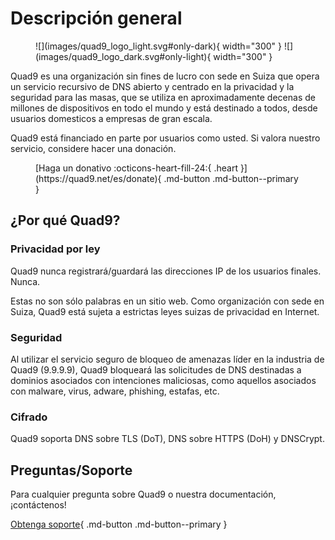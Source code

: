 # Descripción general

<figure markdown>
  ![](images/quad9_logo_light.svg#only-dark){ width="300" }
  ![](images/quad9_logo_dark.svg#only-light){ width="300" }
</figure>
Quad9 es una organización sin fines de lucro con sede en Suiza que opera un servicio recursivo de DNS abierto y centrado en la privacidad y la seguridad para las masas, que se utiliza en aproximadamente decenas de millones de dispositivos en todo el mundo y está destinado a todos, desde usuarios domesticos a empresas de gran escala.

Quad9 está financiado en parte por usuarios como usted. Si valora nuestro servicio, considere hacer una donación.
<figure markdown>
  [Haga un donativo :octicons-heart-fill-24:{ .heart }](https://quad9.net/es/donate){ .md-button .md-button--primary }
</figure>

## ¿Por qué Quad9?

### Privacidad por ley

Quad9 nunca registrará/guardará las direcciones IP de los usuarios finales. Nunca.

Estas no son sólo palabras en un sitio web. Como organización con sede en Suiza, Quad9 está sujeta a estrictas leyes suizas de privacidad en Internet.

### Seguridad

Al utilizar el servicio seguro de bloqueo de amenazas líder en la industria de Quad9 (9.9.9.9), Quad9 bloqueará las solicitudes de DNS destinadas a dominios asociados con intenciones maliciosas, como aquellos asociados con malware, virus, adware, phishing, estafas, etc.

### Cifrado

Quad9 soporta DNS sobre TLS (DoT), DNS sobre HTTPS (DoH) y DNSCrypt.

## Preguntas/Soporte

Para cualquier pregunta sobre Quad9 o nuestra documentación, ¡contáctenos!

[Obtenga soporte](https://quad9.net/es/support/contact){ .md-button .md-button--primary }
